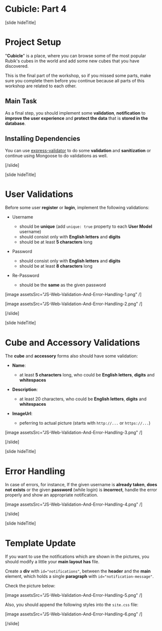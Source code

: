 # Cubicle: Part 4

[slide hideTitle]

# Project Setup

"**Cubicle**" is a place, where you can browse some of the most popular Rubik's cubes in the world and add some new cubes that you have discovered.

This is the final part of the workshop, so if you missed some parts, make sure you complete them before you continue because all parts of this workshop are related to each other.

## Main Task

As a final step, you should implement some **validation**, **notification** to **improve the user experience** and **protect the data** that is **stored in the database**.

## Installing Dependencies

You can use [express-validator](https://www.npmjs.com/package/express-validator) to do some **validation** and **sanitization** or continue using Mongoose to do validations as well.

[/slide]

[slide hideTitle]
# User Validations

Before some user **register** or **login**, implement the following validations:

- Username

   - should be **unique** \(add `unique: true` property to each **User Model** username\)
   - should consist only with **English letters** and **digits**
   - should be at least **5 characters** long

- Password

   - should consist only with **English letters** and **digits**
   - should be at least **8 characters** long

- Re\-Password

   - should be the **same** as the given password

[image assetsSrc="JS-Web-Validation-And-Error-Handling-1.png" /]

[image assetsSrc="JS-Web-Validation-And-Error-Handling-2.png" /]

[/slide]

[slide hideTitle]

# Cube and Accessory Validations

The **cube** and **accessory** forms also should have some validation:

- **Name**:

   - at least **5 characters** long, who could be **English letters**, **digits** and **whitespaces**

- **Description**:

   - at least 20 characters, who could be **English letters**, **digits** and **whitespaces**

- **ImageUrl**:

   - peferring to actual picture \(starts with `http://...` or `https://...`\)

[image assetsSrc="JS-Web-Validation-And-Error-Handling-3.png" /]

[/slide]

[slide hideTitle]

# Error Handling

In case of errors, for instance, If the given username is **already taken**, **does not exists** or the given **password** (while login) is **incorrect**, handle the error properly and show an appropriate notification.

[image assetsSrc="JS-Web-Validation-And-Error-Handling-4.png" /]

[/slide]

[slide hideTitle]

# Template Update

If you want to use the notifications which are shown in the pictures, you should modify a little your **main layout has** file.

Create a **div** with `id="notifications"`, between the **header** and the **main** element, which holds a single **paragraph** with `id="notification-message"`.

Check the picture below:

[image assetsSrc="JS-Web-Validation-And-Error-Handling-5.png" /]

Also, you should append the following styles into the `site.css` file:

[image assetsSrc="JS-Web-Validation-And-Error-Handling-6.png" /]

[/slide]